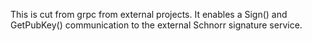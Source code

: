 This is cut from grpc from external projects.
It enables a Sign() and GetPubKey() communication to the external Schnorr signature service.

